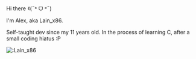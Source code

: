 Hi there ꉂ(˵˃ ᗜ ˂˵)

I'm Alex, aka Lain_x86.

Self-taught dev since my 11 years old. In the process of learning C, after a small coding hiatus :P

![:Lain_x86](https://count.getloli.com/@Lain_x96?name=Lain_x96&theme=moebooru&padding=7&offset=0&align=top&scale=1&pixelated=1&darkmode=auto)
